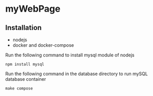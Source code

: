 # myWebPage

## Installation
- nodejs
- docker and docker-compose

Run the following command to install mysql module of nodejs
```
npm install mysql
```

Run the following command in the database directory to run mySQL database container
```
make compose
```
